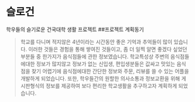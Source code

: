 # 슬로건
학우들의 슬기로운 건국대학 생활 프로젝트
##프로젝트 계획동기
> 학교를 다니며 적지않은 4년이라는 시간동안 좋은 기억과 추억들이 많이 있습니다.
> 이러한 것들은 경험을 통해 쌓여진 것들이고, 좀 더 일찍 알면 좋겠다 싶었던 부분들 중 한가지가 음식점들에 관한 정보였습니다.
> 학교특성상 주변의 음식점들에대한 정보가 많지않고 정보가 없는 신입생, 편입생분들은 값싸고 맛있는 음식점을 찾기 어렵기에 
> 음식점에대한 간단한 정보와 주문, 리뷰를 쓸 수 있는 어플을 개발하게 되었습니다. 
> 또한, 학우들간의 원할한 의사소통과 정보교환을 위해 게시판형식의 정보를 제공하여 보다 편리한 학교생활을 추구하고자 계획하게 되었습니다.

